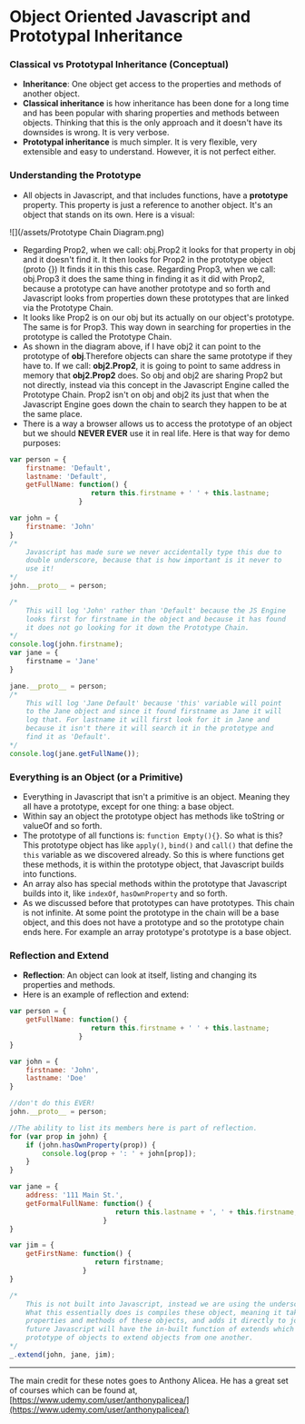 # Object Oriented Javascript and Prototypal Inheritance

### Classical vs Prototypal Inheritance \(Conceptual\)

* **Inheritance**: One object get access to the properties and methods of another object.
* **Classical inheritance** is how inheritance has been done for a long time and has been popular with sharing properties and methods between objects. Thinking that this is the only approach and it doesn't have its downsides is wrong. It is very verbose.
* **Prototypal inheritance** is much simpler. It is very flexible, very extensible and easy to understand. However, it is not perfect either.

### Understanding the Prototype

* All objects in Javascript, and that includes functions, have a **prototype** property. This property is just a reference to another object. It's an object that stands on its own. Here is a visual:

![](/assets/Prototype Chain Diagram.png)

* Regarding Prop2, when we call: obj.Prop2 it looks for that property in obj and it doesn't find it. It then looks for Prop2 in the prototype object \(proto {}\) It finds it in this this case. Regarding Prop3, when we call: obj.Prop3 it does the same thing in finding it as it did with Prop2, because a prototype can have another prototype and so forth and Javascript looks from properties down these prototypes that are linked via the Prototype Chain.
* It looks like Prop2 is on our obj but its actually on our object's prototype. The same is for Prop3. This way down in searching for properties in the prototype is called the Prototype Chain.
* As shown in the diagram above, if I have obj2 it can point to the prototype of **obj**.Therefore objects can share the same prototype if they have to. If we call: **obj2.Prop2**, it is going to point to same address in memory that **obj2.Prop2** does. So obj and obj2 are sharing Prop2 but not directly, instead via this concept in the Javascript Engine called the Prototype Chain. Prop2 isn't on obj and obj2 its just that when the Javascript Engine goes down the chain to search they happen to be at the same place.
* There is a way a browser allows us to access the prototype of an object but we should **NEVER EVER** use it in real life. Here is that way for demo purposes:

```js
var person = {
    firstname: 'Default',
    lastname: 'Default',
    getFullName: function() {
                    return this.firstname + ' ' + this.lastname;
                 }

var john = {
    firstname: 'John'
}
/*
    Javascript has made sure we never accidentally type this due to
    double underscore, because that is how important is it never to
    use it!
*/
john.__proto__ = person;

/*
    This will log 'John' rather than 'Default' because the JS Engine
    looks first for firstname in the object and because it has found
    it does not go looking for it down the Prototype Chain.
*/
console.log(john.firstname);
var jane = {
    firstname = 'Jane'
}

jane.__proto__ = person;
/*
    This will log 'Jane Default' because 'this' variable will point
    to the Jane object and since it found firstname as Jane it will
    log that. For lastname it will first look for it in Jane and
    because it isn't there it will search it in the prototype and
    find it as 'Default'.
*/
console.log(jane.getFullName());
```

### Everything is an Object \(or a Primitive\)

* Everything in Javascript that isn't a primitive is an object. Meaning they all have a prototype, except for one thing: a base object.
* Within say an object the prototype object has methods like toString or valueOf and so forth.
* The prototype of all functions is: `function Empty(){}`. So what is this? This prototype object has like `apply()`, `bind()` and `call()` that define the `this` variable as we discovered already. So this is where functions get these methods, it is within the prototype object, that Javascript builds into functions.
* An array also has special methods within the prototype that Javascript builds into it, like `indexOf`, `hasOwnProperty` and so forth.
* As we discussed before that prototypes can have prototypes. This chain is not infinite. At some point the prototype in the chain will be a base object, and this does not have a prototype and so the prototype chain ends here. For example an array prototype's prototype is a base object.

### Reflection and Extend

* **Reflection**: An object can look at itself, listing and changing its properties and methods.
* Here is an example of reflection and extend:

```js
var person = {
    getFullName: function() {
                    return this.firstname + ' ' + this.lastname;
                 }
}

var john = {
    firstname: 'John',
    lastname: 'Doe'
}

//don't do this EVER!
john.__proto__ = person;

//The ability to list its members here is part of reflection.
for (var prop in john) {
    if (john.hasOwnProperty(prop)) {
        console.log(prop + ': ' + john[prop]);
    }
}

var jane = {
    address: '111 Main St.',
    getFormalFullName: function() {
                          return this.lastname + ', ' + this.firstname;
                       }
}

var jim = {
    getFirstName: function() {
                     return firstname;
                  }
}

/*
    This is not built into Javascript, instead we are using the underscore.js framework.
    What this essentially does is compiles these object, meaning it takes all the
    properties and methods of these objects, and adds it directly to john. In the
    future Javascript will have the in-built function of extends which sets the
    prototype of objects to extend objects from one another.
*/
_.extend(john, jane, jim);
```

---

The main credit for these notes goes to Anthony Alicea. He has a great set of courses which can be found at, [https://www.udemy.com/user/anthonypalicea/](https://www.udemy.com/user/anthonypalicea/)

